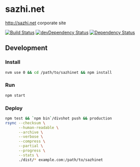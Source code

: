sazhi.net
=========

<http://sazhi.net> corporate site

[![Build Status](http://img.shields.io/travis/sazhinet/sazhinet/master.svg)](https://travis-ci.org/sazhinet/sazhinet)
[![devDependency Status](http://img.shields.io/david/dev/sazhinet/sazhinet.svg)](https://david-dm.org/sazhinet/sazhinet#info=devDependencies)
[![Dependency Status](http://img.shields.io/david/sazhinet/sazhinet.svg)](https://david-dm.org/sazhinet/sazhinet)

Development
-----------

### Install

````bash
nvm use 0 && cd /path/to/sazhinet && npm install
````

### Run

````bash
npm start
````

### Deploy

````bash
npm test && `npm bin`/divshot push && production
rsync --checksum \
      --human-readable \
      --archive \
      --verbose \
      --compress \
      --partial \
      --progress \
      --stats \
      ./dist/* example.com:/path/to/sazhinet
````
